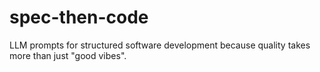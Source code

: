 # spec-then-code
LLM prompts for structured software development because quality takes more than just "good vibes".
